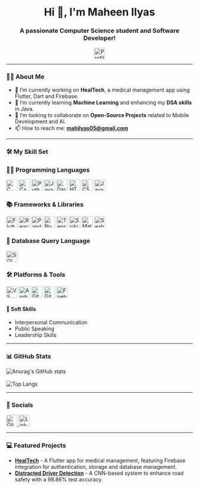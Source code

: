 <h1 align="center">Hi 👋, I'm Maheen Ilyas</h1>
<h3 align="center">A passionate Computer Science student and Software Developer!</h3>

<p align="center">
  <img src="https://komarev.com/ghpvc/?username=Maheen-Ilyas&style=for-the-badge" alt="Profile views" height="30"/>
</p>

---

### 👩‍💻 About Me

- 🔭 I’m currently working on **HealTech**, a medical management app using Flutter, Dart and Firebase.
- 🌱 I’m currently learning **Machine Learning** and enhancing my **DSA skills** in Java.
- 👯 I’m looking to collaborate on **Open-Source Projects** related to Mobile Development and AI.
- 📫 How to reach me: **mahilyas05@gmail.com**

---

### 🛠️ My Skill Set

### 👨‍💻 Programming Languages
<p align="left">
  <img src="https://img.shields.io/badge/C-00599C?style=for-the-badge&logo=c&logoColor=white" alt="C" height="30"/>
  <img src="https://img.shields.io/badge/C++-00599C?style=for-the-badge&logo=c%2B%2B&logoColor=white" alt="C++" height="30"/>
  <img src="https://img.shields.io/badge/Python-FFD43B?style=for-the-badge&logo=python&logoColor=darkgreen" alt="Python" height="30"/>
  <img src="https://img.shields.io/badge/Java-007396?style=for-the-badge&logo=openjdk&logoColor=white" alt="Java" height="30"/>
  <img src="https://img.shields.io/badge/Dart-0175C2?style=for-the-badge&logo=dart&logoColor=white" alt="Dart" height="30"/>
  <img src="https://img.shields.io/badge/HTML5-E34F26?style=for-the-badge&logo=html5&logoColor=white" alt="HTML5" height="30"/>
  <img src="https://img.shields.io/badge/CSS3-1572B6?style=for-the-badge&logo=css3&logoColor=white" alt="CSS3" height="30"/>
  <img src="https://img.shields.io/badge/JavaScript-F7DF1E?style=for-the-badge&logo=javascript&logoColor=black" alt="JavaScript" height="30"/>
</p>

### 📚 Frameworks & Libraries
<p align="left">
  <img src="https://img.shields.io/badge/Flutter-02569B?style=for-the-badge&logo=flutter&logoColor=white" alt="Flutter" height="30"/>
  <img src="https://img.shields.io/badge/React-61DAFB?style=for-the-badge&logo=react&logoColor=black" alt="React" height="30"/>
<!--   <img src="https://img.shields.io/badge/Three.js-000000?style=for-the-badge&logo=three.js&logoColor=white" alt="Three.js" height="30"/>
  <img src="https://img.shields.io/badge/Tailwind_CSS-38B2AC?style=for-the-badge&logo=tailwind-css&logoColor=white" alt="Tailwind CSS" height="30"/>
  <img src="https://img.shields.io/badge/Framer_Motion-0070F3?style=for-the-badge&logo=framer&logoColor=white" alt="Framer Motion" height="30"/> -->
  <img src="https://img.shields.io/badge/Pandas-150458?style=for-the-badge&logo=pandas&logoColor=white" alt="Pandas" height="30"/>
  <img src="https://img.shields.io/badge/NumPy-013243?style=for-the-badge&logo=numpy&logoColor=white" alt="NumPy" height="30"/>
  <img src="https://img.shields.io/badge/TensorFlow-FF6F00?style=for-the-badge&logo=tensorflow&logoColor=white" alt="TensorFlow" height="30"/>
  <img src="https://img.shields.io/badge/ScikitLearn-F7931E?style=for-the-badge&logo=scikit-learn&logoColor=black" alt="Scikit-Learn" height="30"/>
  <img src="https://img.shields.io/badge/Matplotlib-11557C?style=for-the-badge&logo=python&logoColor=white" alt="Matplotlib" height="30"/>
  <img src="https://img.shields.io/badge/Seaborn-3776AB?style=for-the-badge&logo=python&logoColor=white" alt="Seaborn" height="30"/>
</p>

### 💾 Database Query Language
<p align="left">
  <img src="https://img.shields.io/badge/SQL-4479A1?style=for-the-badge&logo=MySQL&logoColor=white" alt="SQL" height="30"/>
</p>

### 🛠️ Platforms & Tools
<p align="left">
  <img src="https://img.shields.io/badge/VS_Code-007ACC?style=for-the-badge&logo=visual-studio-code&logoColor=white" alt="VS Code" height="30"/>
  <img src="https://img.shields.io/badge/Android_Studio-3DDC84?style=for-the-badge&logo=android-studio&logoColor=white" alt="Android Studio" height="30"/>
  <img src="https://img.shields.io/badge/Git-F05032?style=for-the-badge&logo=git&logoColor=white" alt="Git" height="30"/>
  <img src="https://img.shields.io/badge/GitHub-181717?style=for-the-badge&logo=github&logoColor=white" alt="GitHub" height="30"/>
  <img src="https://img.shields.io/badge/Firebase-FFCA28?style=for-the-badge&logo=firebase&logoColor=black" alt="Firebase" height="30"/>
</p>

#### 🤝 Soft Skills
- Interpersonal Communication
- Public Speaking
- Leadership Skills

---

### 📊 GitHub Stats
    
![Anurag's GitHub stats](https://github-readme-stats.vercel.app/api?username=Maheen-Ilyas&show_icons=true&theme=radical)
<br>
<br>
![Top Langs](https://github-readme-stats.vercel.app/api/top-langs/?username=Maheen-Ilyas&layout=compact&theme=radical)

---

### 🤝 Socials

<p>
  <a href="https://github.com/Maheen-Ilyas" target="_blank" rel="noopener noreferrer">
    <img src="https://img.shields.io/badge/GitHub-181717?style=for-the-badge&logo=github&logoColor=white" alt="GitHub" height="30"/>
  </a>
  <a href="https://www.linkedin.com/in/maheen-ilyas" target="_blank" rel="noopener noreferrer">
    <img src="https://img.shields.io/badge/LinkedIn-0A66C2?style=for-the-badge&logo=linkedin&logoColor=white" alt="LinkedIn" height="30"/>
  </a>
</p>

--- 

### 💻 Featured Projects

- **[HealTech](https://github.com/Medlia/healtech)** - A Flutter app for medical management, featuring Firebase integration for authentication, storage and database management.
- **[Distracted Driver Detection](https://github.com/Maheen-Ilyas/distracted-driver-detection)** - A CNN-based system to enhance road safety with a 98.86% test accuracy.
